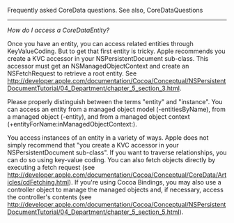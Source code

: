 

Frequently asked CoreData questions. See also, CoreDataQuestions

----

*How do I access a CoreDataEntity?*

Once you have an entity, you can access related entities through KeyValueCoding. But to get that first entity is tricky. Apple recommends you create a KVC accessor in your NSPersistentDocument sub-class. This accessor must get an NSManagedObjectContext and create an NSFetchRequest to retrieve a root entity. See http://developer.apple.com/documentation/Cocoa/Conceptual/NSPersistentDocumentTutorial/04_Department/chapter_5_section_3.html. 


Please properly distinguish between the terms "entity" and "instance".  You can access an entity from a managed object model (-entitiesByName), from a managed object (-entity), and from a managed object context (+entityForName:inManagedObjectContext:).

You access instances of an entity in a variety of ways.  Apple does not simply recommend that "you create a KVC accessor in your NSPersistentDocument sub-class".  If you want to traverse relationships, you can do so using key-value coding.  You can also fetch objects directly by executing a fetch request (see http://developer.apple.com/documentation/Cocoa/Conceptual/CoreData/Articles/cdFetching.html).  If you're using Cocoa Bindings, you may also use a controller object to manage the managed objects and, if necessary, access the controller's contents (see http://developer.apple.com/documentation/Cocoa/Conceptual/NSPersistentDocumentTutorial/04_Department/chapter_5_section_5.html).
